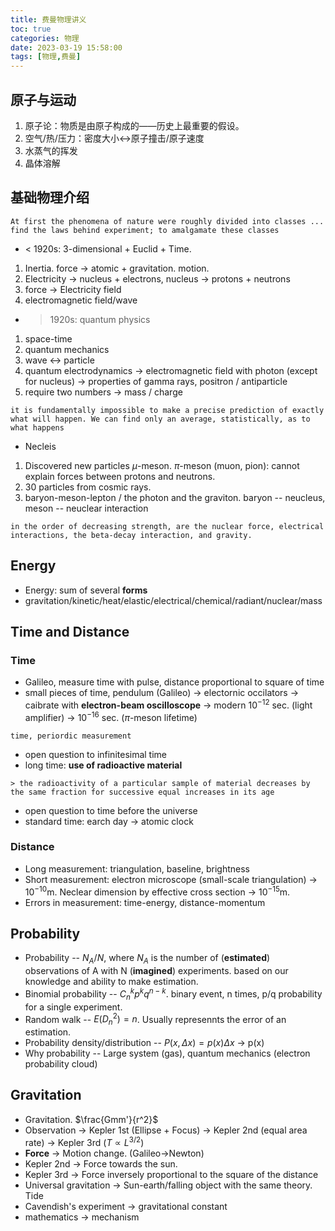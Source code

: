 ```yaml
---
title: 费曼物理讲义
toc: true
categories: 物理
date: 2023-03-19 15:58:00
tags: [物理,费曼]
---
```


## 原子与运动

1. 原子论：物质是由原子构成的——历史上最重要的假设。
2. 空气/热/压力：密度大小<->原子撞击/原子速度
3. 水蒸气的挥发
4. 晶体溶解

## 基础物理介绍
```
At first the phenomena of nature were roughly divided into classes ... find the laws behind experiment; to amalgamate these classes
```
- < 1920s: 3-dimensional + Euclid + Time.
1. Inertia. force -> atomic + gravitation. motion.
2. Electricity -> nucleus + electrons, nucleus -> protons + neutrons
3. force -> Electricity field
4. electromagnetic field/wave

- > 1920s: quantum physics
1. space-time
2. quantum mechanics
3. wave <-> particle
4. quantum electrodynamics -> electromagnetic field with photon (except for nucleus) -> properties of gamma rays, positron / antiparticle
5. require two numbers -> mass / charge
```
it is fundamentally impossible to make a precise prediction of exactly what will happen. We can find only an average, statistically, as to what happens
```
- Necleis
1. Discovered new particles $\mu$-meson. $\pi$-meson (muon, pion): cannot explain forces between protons and neutrons.
2. 30 particles from cosmic rays.
3. baryon-meson-lepton / the photon and the graviton. baryon -- neucleus, meson -- neuclear interaction
```
in the order of decreasing strength, are the nuclear force, electrical interactions, the beta-decay interaction, and gravity.
```
## Energy
- Energy: sum of several **forms**
- gravitation/kinetic/heat/elastic/electrical/chemical/radiant/nuclear/mass

## Time and Distance
### Time
- Galileo, measure time with pulse, distance proportional to square of time
- small pieces of time, pendulum (Galileo) -> electornic occilators -> caibrate with **electron-beam oscilloscope** -> modern $10^{−12}$ sec. (light amplifier) -> $10^{-16}$ sec. ($\pi$-meson lifetime)
```
time, periordic measurement
```
- open question to infinitesimal time
- long time: **use of radioactive material**
```
> the radioactivity of a particular sample of material decreases by the same fraction for successive equal increases in its age
```
- open question to time before the universe
- standard time: earch day -> atomic clock

### Distance
- Long measurement: triangulation, baseline, brightness
- Short measurement: electron microscope (small-scale triangulation) -> $10^{-10}$m. Neclear dimension by effective cross section -> $10^{-15}$m.
- Errors in measurement: time-energy, distance-momentum

## Probability
- Probability -- $N_A/N$, where $N_A$ is the number of (**estimated**) observations of A with N (**imagined**) experiments. based on our knowledge and ability to make estimation.
- Binomial probability -- $C^k_n p^k q^{n-k}$. binary event, n times, p/q probability for a single experiment.
- Random walk -- $E(D_n^2)=n$. Usually represennts the error of an estimation.
- Probability density/distribution -- $P(x,\Delta x)=p(x)\Delta x$ -> p(x)
- Why probability -- Large system (gas), quantum mechanics (electron probability cloud)

## Gravitation
- Gravitation. $\frac{Gmm'}{r^2}$
- Observation -> Kepler 1st (Ellipse + Focus) -> Kepler 2nd (equal area rate) -> Kepler 3rd ($T \propto L^{3/2}$)
- **Force** -> Motion change. (Galileo->Newton)
- Kepler 2nd -> Force towards the sun.
- Kepler 3rd -> Force inversely proportional to the square of the distance
- Universal gravitation -> Sun-earth/falling object with the same theory. Tide
- Cavendish's experiment -> gravitational constant
- mathematics -> mechanism